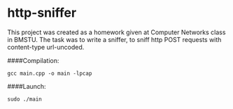 # http-sniffer
This project was created as a homework given at Computer Networks class in BMSTU.
The task was to write a sniffer, to sniff http POST requests with content-type url-uncoded.

####Compilation:

```
gcc main.cpp -o main -lpcap
```

####Launch:

```
sudo ./main
```


